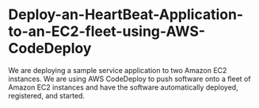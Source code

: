 # Deploy-an-HeartBeat-Application-to-an-EC2-fleet-using-AWS-CodeDeploy
We are deploying a sample service application to two Amazon EC2 instances. We are using AWS CodeDeploy to push software onto a fleet of Amazon EC2 instances and have the software automatically deployed, registered, and started.

